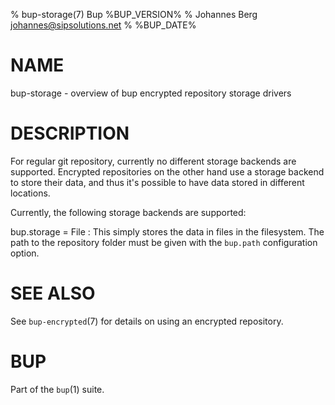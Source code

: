 % bup-storage(7) Bup %BUP_VERSION%
% Johannes Berg <johannes@sipsolutions.net>
% %BUP_DATE%

# NAME

bup-storage - overview of bup encrypted repository storage drivers

# DESCRIPTION

For regular git repository, currently no different storage backends
are supported. Encrypted repositories on the other hand use a storage
backend to store their data, and thus it's possible to have data stored
in different locations.

Currently, the following storage backends are supported:

bup.storage = File
: This simply stores the data in files in the filesystem. The path to
  the repository folder must be given with the `bup.path` configuration
  option.

# SEE ALSO

See `bup-encrypted`(7) for details on using an encrypted repository.

# BUP

Part of the `bup`(1) suite.
